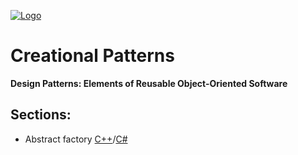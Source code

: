 [![Logo](https://raw.githubusercontent.com/ogycode/DesignPatterns/master/merch/logo.jpg)](https://github.com/ogycode/DesignPatterns)

# Creational Patterns
**Design Patterns: Elements of Reusable Object-Oriented Software**

## Sections:
  - Abstract factory [C++](https://github.com/ogycode/DesignPatterns/tree/master/src/CreationalPatterns)/[C#](https://github.com/ogycode/DesignPatterns/tree/master/src/CreationalPatterns)